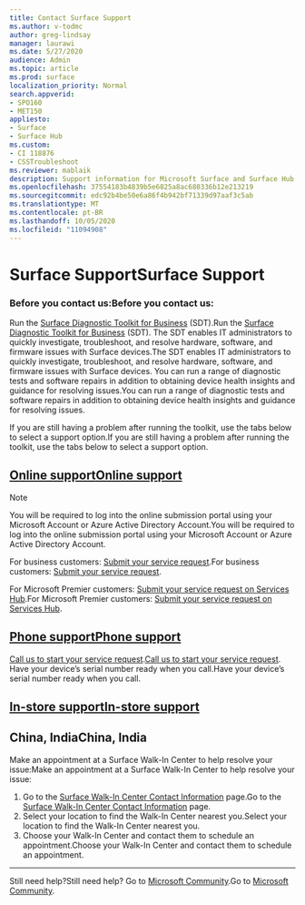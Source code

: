 ```yaml
---
title: Contact Surface Support
ms.author: v-todmc
author: greg-lindsay
manager: laurawi
ms.date: 5/27/2020
audience: Admin
ms.topic: article
ms.prod: surface
localization_priority: Normal
search.appverid:
- SPO160
- MET150
appliesto:
- Surface
- Surface Hub
ms.custom:
- CI 118876
- CSSTroubleshoot
ms.reviewer: mablaik
description: Support information for Microsoft Surface and Surface Hub products.
ms.openlocfilehash: 37554183b4839b5e6825a8ac680336b12e213219
ms.sourcegitcommit: edc92b4be50e6a86f4b942bf71339d97aaf3c5ab
ms.translationtype: MT
ms.contentlocale: pt-BR
ms.lasthandoff: 10/05/2020
ms.locfileid: "11094908"
---
```

# <span data-ttu-id="0f5d4-103">Surface Support</span><span class="sxs-lookup"><span data-stu-id="0f5d4-103">Surface Support</span></span>

### <span data-ttu-id="0f5d4-104">Before you contact us:</span><span class="sxs-lookup"><span data-stu-id="0f5d4-104">Before you contact us:</span></span>  

<span data-ttu-id="0f5d4-105">Run the [Surface Diagnostic Toolkit for Business](https://docs.microsoft.com/surface/surface-diagnostic-toolkit-business) (SDT).</span><span class="sxs-lookup"><span data-stu-id="0f5d4-105">Run the [Surface Diagnostic Toolkit for Business](https://docs.microsoft.com/surface/surface-diagnostic-toolkit-business) (SDT).</span></span> <span data-ttu-id="0f5d4-106">The SDT enables IT administrators to quickly investigate, troubleshoot, and resolve hardware, software, and firmware issues with Surface devices.</span><span class="sxs-lookup"><span data-stu-id="0f5d4-106">The SDT enables IT administrators to quickly investigate, troubleshoot, and resolve hardware, software, and firmware issues with Surface devices.</span></span> <span data-ttu-id="0f5d4-107">You can run a range of diagnostic tests and software repairs in addition to obtaining device health insights and guidance for resolving issues.</span><span class="sxs-lookup"><span data-stu-id="0f5d4-107">You can run a range of diagnostic tests and software repairs in addition to obtaining device health insights and guidance for resolving issues.</span></span> 

<span data-ttu-id="0f5d4-108">If you are still having a problem after running the toolkit, use the tabs below to select a support option.</span><span class="sxs-lookup"><span data-stu-id="0f5d4-108">If you are still having a problem after running the toolkit, use the tabs below to select a support option.</span></span>

## [<span data-ttu-id="0f5d4-109">Online support</span><span class="sxs-lookup"><span data-stu-id="0f5d4-109">Online support</span></span>](#tab/online)

> [!NOTE]
> <span data-ttu-id="0f5d4-110">You will be required to log into the online submission portal using your Microsoft Account or Azure Active Directory Account.</span><span class="sxs-lookup"><span data-stu-id="0f5d4-110">You will be required to log into the online submission portal using your Microsoft Account or Azure Active Directory Account.</span></span>  

<span data-ttu-id="0f5d4-111">For business customers: [Submit your service request](https://support.serviceshub.microsoft.com/supportforbusiness/create?sapId=d383b26c-f150-6220-8f1b-e8aa325d9727).</span><span class="sxs-lookup"><span data-stu-id="0f5d4-111">For business customers: [Submit your service request](https://support.serviceshub.microsoft.com/supportforbusiness/create?sapId=d383b26c-f150-6220-8f1b-e8aa325d9727).</span></span> 

<span data-ttu-id="0f5d4-112">For Microsoft Premier customers: [Submit your service request on Services Hub](https://serviceshub.microsoft.com/support/contactsupport).</span><span class="sxs-lookup"><span data-stu-id="0f5d4-112">For Microsoft Premier customers: [Submit your service request on Services Hub](https://serviceshub.microsoft.com/support/contactsupport).</span></span> 

 
## [<span data-ttu-id="0f5d4-113">Phone support</span><span class="sxs-lookup"><span data-stu-id="0f5d4-113">Phone support</span></span>](#tab/phone)

<span data-ttu-id="0f5d4-114">[Call us to start your service request](https://support.microsoft.com/help/4051701/global-customer-service-phone-numbers).</span><span class="sxs-lookup"><span data-stu-id="0f5d4-114">[Call us to start your service request](https://support.microsoft.com/help/4051701/global-customer-service-phone-numbers).</span></span> <span data-ttu-id="0f5d4-115">Have your device’s serial number ready when you call.</span><span class="sxs-lookup"><span data-stu-id="0f5d4-115">Have your device’s serial number ready when you call.</span></span> 

## [<span data-ttu-id="0f5d4-116">In-store support</span><span class="sxs-lookup"><span data-stu-id="0f5d4-116">In-store support</span></span>](#tab/instore)

## <span data-ttu-id="0f5d4-117">China, India</span><span class="sxs-lookup"><span data-stu-id="0f5d4-117">China, India</span></span>

<span data-ttu-id="0f5d4-118">Make an appointment at a Surface Walk-In Center to help resolve your issue:</span><span class="sxs-lookup"><span data-stu-id="0f5d4-118">Make an appointment at a Surface Walk-In Center to help resolve your issue:</span></span>

1. <span data-ttu-id="0f5d4-119">Go to the [Surface Walk-In Center Contact Information](https://support.microsoft.com/help/4498593/find-surface-walk-in-center-contact-information) page.</span><span class="sxs-lookup"><span data-stu-id="0f5d4-119">Go to the [Surface Walk-In Center Contact Information](https://support.microsoft.com/help/4498593/find-surface-walk-in-center-contact-information) page.</span></span> 
2. <span data-ttu-id="0f5d4-120">Select your location to find the Walk-In Center nearest you.</span><span class="sxs-lookup"><span data-stu-id="0f5d4-120">Select your location to find the Walk-In Center nearest you.</span></span>  
3. <span data-ttu-id="0f5d4-121">Choose your Walk-In Center and contact them to schedule an appointment.</span><span class="sxs-lookup"><span data-stu-id="0f5d4-121">Choose your Walk-In Center and contact them to schedule an appointment.</span></span>


---

<span data-ttu-id="0f5d4-122">Still need help?</span><span class="sxs-lookup"><span data-stu-id="0f5d4-122">Still need help?</span></span> <span data-ttu-id="0f5d4-123">Go to [Microsoft Community](https://answers.microsoft.com/).</span><span class="sxs-lookup"><span data-stu-id="0f5d4-123">Go to [Microsoft Community](https://answers.microsoft.com/).</span></span>
